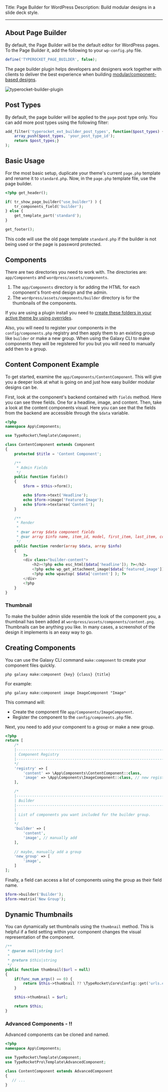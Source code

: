 Title: Page Builder for WordPress
Description: Build modular designs in a slide deck style. 

---

## About Page Builder

By default, the Page Builder will be the default editor for WordPress pages. To the Page Builder it, add the following to your `wp-config.php` file.

```php
define('TYPEROCKET_PAGE_BUILDER', false);
```

The page builder plugin helps developers and designers work together with clients to deliver the best experience when building [modular/component-based designs](http://alistapart.com/article/language-of-modular-design).

![typerocket-builder-plugin](https://typerocket.com/wp-content/uploads/2020/02/page-builder-pro.gif)

## Post Types

By default, the page builder will be applied to the `page` post type only. You can add more post types using the following filter:

```php
add_filter('typerocket_ext_builder_post_types', function($post_types) { 
    array_push($post_types, 'your_post_type_id'); 
    return $post_types;} 
);
```

## Basic Usage

For the most basic setup, duplicate your theme's current `page.php` template and rename it to `standard.php`. Now, in the `page.php` template file, use the page builder.

```php
<?php get_header();

if( tr_show_page_builder("use_builder") ) {
    tr_components_field('builder');
} else {
    get_template_part('standard');
}

get_footer();
```

This code will use the old page template `standard.php` if the builder is not being used or the page is password protected.

## Components

There are two directories you need to work with. The directories are: `app/Components` and `wordpress/assets/components`.

1. The `app/Components` directory is for adding the HTML for each component's front-end design and the admin.
2. The `wordpress/assets/components/builder` directory is for the thumbnails of the components.

If you are using a plugin install you need to [create these folders in your active theme by using overrides](/docs/v5/install-via-plugin/#section-plugin-installation-2-create-override-folders).

Also, you will need to register your components in the `config/components.php` registry and then apply them to an existing group like `builder` or make a new group. When using the Galaxy CLI to make components they will be registered for you but you will need to manually add then to a group.

## Content Component Example

To get started, examine the `app/Components/ContentComponent`. This will give you a deeper look at what is going on and just how easy builder modular designs can be.

First, look at the component's backend contained with `fields` method. Here you can see three fields. One for a headline, image, and content. Then, take a look at the content components visual. Here you can see that the fields from the backend are accessible through the `$data` variable. 

```php
<?php
namespace App\Components;

use TypeRocket\Template\Component;

class ContentComponent extends Component
{
    protected $title = 'Content Component';

    /**
     * Admin Fields
     */
    public function fields()
    {
        $form = $this->form();

        echo $form->text('Headline');
        echo $form->image('Featured Image');
        echo $form->textarea('Content');
    }

    /**
     * Render
     *
     * @var array $data component fields
     * @var array $info name, item_id, model, first_item, last_item, component_id, hash
     */
    public function render(array $data, array $info)
    {
        ?>
        <div class="builder-content">
            <h2><?php echo esc_html($data['headline']); ?></h2>
            <?php echo wp_get_attachment_image($data['featured_image']); ?>
            <?php echo wpautop( $data['content'] ); ?>
        </div>
        <?php
    }
}
```

### Thumbnail

To make the builder admin slide resemble the look of the component you, a thumbnail has been added at `wordpress/assets/components/content.png`. Thumbnails can be anything you like. In many cases, a screenshot of the design it implements is an easy way to go.

## Creating Components

You can use the Galaxy CLI command `make:component`  to create your component files quickly.

```
php galaxy make:component {key} {class} {title}
```

For example:

```
php galaxy make:component image ImageComponent "Image"
```

This command will:
 
- Create the component file `app/Components/ImageComponent`.
- Register the component to the `config/components.php` file.

Next, you need to add your component to a group or make a new group.

```php
<?php
return [
    /*
    |--------------------------------------------------------------------------
    | Component Registry
    |--------------------------------------------------------------------------
    */
    'registry' => [
        'content' => \App\Components\ContentComponent::class,
        'image' => \App\Components\ImageComponent::class, // new registered
    ],

    /*
    |--------------------------------------------------------------------------
    | Builder
    |--------------------------------------------------------------------------
    |
    | List of components you want included for the builder group.
    |
    */
    'builder' => [
        'content',
        'image', // manually add
    ],
    
    // maybe, manually add a group
    'new_group' => [
        'image',
    ]
];
```

Finally, a field can access a list of components using the group as their field name.

```php
$form->builder('Builder');
$form->matrix('New Group');
```

## Dynamic Thumbnails

You can dynamically set thumbnails using the `thumbnail` method. This is helpful if a field setting within your component changes the visual representation of the component.

```php
/**
 * @param null|string $url
 *
 * @return $this|string
 */
public function thumbnail($url = null)
{
    if(func_num_args() == 0) {
        return $this->thumbnail ?? \TypeRocket\Core\Config::get('urls.components') . '/' . $this->registeredAs() . '.png';
    }

    $this->thumbnail = $url;

    return $this;
}
```

### Advanced Components - !!

Advanced components can be cloned and named.

```php
<?php
namespace App\Components;

use TypeRocket\Template\Component;
use TypeRocketPro\Template\AdvancedComponent;

class ContentComponent extends AdvancedComponent
{
   // ...
}
```
